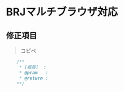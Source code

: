 # BRJマルチブラウザ対応

## 修正項目

> 















> コピペ
``` JavaScript
	/**
	 * [概要]  :
	 * @pram   :
	 * @return :
	**/
```